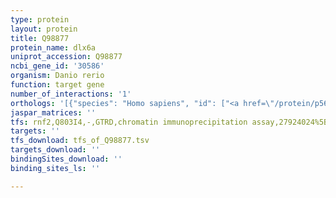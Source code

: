 ```yaml
---
type: protein
layout: protein
title: Q98877
protein_name: dlx6a
uniprot_accession: Q98877
ncbi_gene_id: '30586'
organism: Danio rerio
function: target gene
number_of_interactions: '1'
orthologs: '[{"species": "Homo sapiens", "id": ["<a href=\"/protein/p56179\">P56179</a>"]}, {"species": "Mus musculus", "id": ["<a href=\"/protein/p70397\">P70397</a>"]}, {"species": "Rattus norvegicus", "id": ["<a href=\"/protein/a0a096miy0\">A0A096MIY0</a>"]}]'
jaspar_matrices: ''
tfs: rnf2,Q803I4,-,GTRD,chromatin immunoprecipitation assay,27924024%5Buid%5D,No
targets: ''
tfs_download: tfs_of_Q98877.tsv
targets_download: ''
bindingSites_download: ''
binding_sites_ls: ''

---
```

